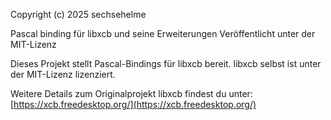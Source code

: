  Copyright (c) 2025 sechsehelme

 Pascal binding für libxcb und seine Erweiterungen
 Veröffentlicht unter der MIT-Lizenz

 Dieses Projekt stellt Pascal-Bindings für libxcb bereit.
 libxcb selbst ist unter der MIT-Lizenz lizenziert.

 Weitere Details zum Originalprojekt libxcb findest du unter:
 [https://xcb.freedesktop.org/](https://xcb.freedesktop.org/)

